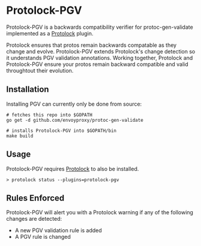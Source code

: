 # Protolock-PGV

Protolock-PGV is a backwards compatibility verifier for protoc-gen-validate implemented as a
[Protolock](https://github.com/nilslice/protolock) plugin.

Protolock ensures that protos remain backwards compatable as they change and evolve. Protolock-PGV extends Protolock's
change detection so it understands PGV validation annotations. Working together, Protolock and Protolock-PGV ensure
your protos remain backward compatible and valid throughtout their evolution.

## Installation

Installing PGV can currently only be done from source:

```shell
# fetches this repo into $GOPATH
go get -d github.com/envoyproxy/protoc-gen-validate

# installs Protolock-PGV into $GOPATH/bin
make build
```

## Usage

Protolock-PGV requires [Protolock](https://github.com/nilslice/protolock) to also be installed.

```shell
> protolock status --plugins=protolock-pgv
```

## Rules Enforced

Protolock-PGV will alert you with a Protolock warning if any of the following changes are detected:

* A new PGV validation rule is added
* A PGV rule is changed
